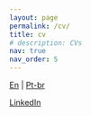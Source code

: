 ```yaml
---
layout: page
permalink: /cv/
title: cv
# description: CVs
nav: true
nav_order: 5
---
```


[En](https://felipe-gomes-miyazato.github.io/assets/pdf/2023-09-01%20CV-en%20Felipe%20Gomes%20Miyazato.pdf)
|
[Pt-br](https://felipe-gomes-miyazato.github.io/assets/pdf/2023-09-01%20CV-pt%20Felipe%20Gomes%20Miyazato.pdf)

[LinkedIn](https://www.linkedin.com/in/felipe-gomes-miyazato/)
